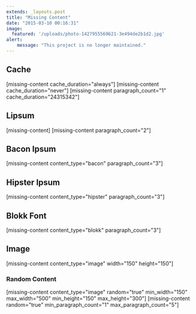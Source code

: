 ```yaml
---
extends: _layouts.post
title: "Missing Content"
date: "2015-03-10 00:16:31"
image:
  featured: '/uploads/photo-1427955569621-3e494de2b1d2.jpg'
alert:
    message: "This project is no longer maintained."
---
```


## Cache
[missing-content cache_duration="always"]
[missing-content cache_duration="never"]
[missing-content paragraph_count="1" cache_duration="24315342"]

## Lipsum
[missing-content]
[missing-content paragraph_count="2"]

## Bacon Ipsum
[missing-content content_type="bacon" paragraph_count="3"]

## Hipster Ipsum
[missing-content content_type="hipster" paragraph_count="3"]

## Blokk Font
[missing-content content_type="blokk" paragraph_count="3"]

## Image
[missing-content content_type="image" width="150" height="150"]

### Random Content
[missing-content content_type="image" random="true" min_width="150" max_width="500" min_height="150" max_height="300"]
[missing-content random="true" min_paragraph_count="1" max_paragraph_count="5"]
